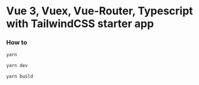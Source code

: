 # Vue 3, Vuex, Vue-Router, Typescript with TailwindCSS starter app

### How to 
```bash
yarn 

yarn dev

yarn build
```